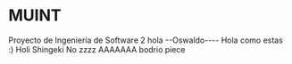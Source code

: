 # MUINT
Proyecto de Ingeniería de Software 2
hola
--Oswaldo---- Hola como estas
:)
Holi
Shingeki No zzzz
AAAAAAA
bodrio piece 